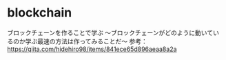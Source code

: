 # blockchain
ブロックチェーンを作ることで学ぶ 〜ブロックチェーンがどのように動いているのか学ぶ最速の方法は作ってみることだ〜
参考：　https://qiita.com/hidehiro98/items/841ece65d896aeaa8a2a
